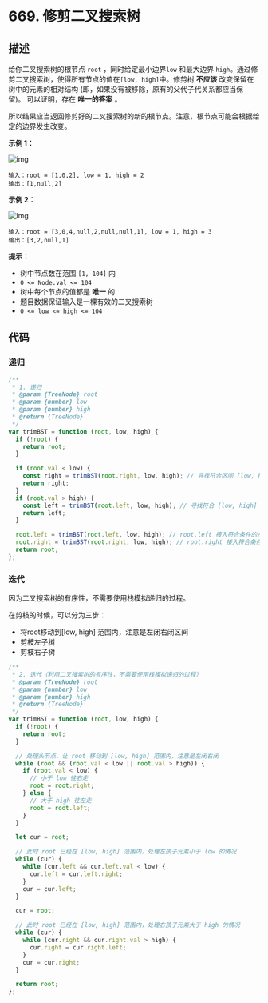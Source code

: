 # 669. 修剪二叉搜索树

## 描述

给你二叉搜索树的根节点 `root` ，同时给定最小边界`low` 和最大边界 `high`。通过修剪二叉搜索树，使得所有节点的值在`[low, high]`中。修剪树 **不应该** 改变保留在树中的元素的相对结构 (即，如果没有被移除，原有的父代子代关系都应当保留)。 可以证明，存在 **唯一的答案** 。

所以结果应当返回修剪好的二叉搜索树的新的根节点。注意，根节点可能会根据给定的边界发生改变。

 

**示例 1：**

![img](https://qiniucloud.qishilong.space/images/trim1.jpg)

```
输入：root = [1,0,2], low = 1, high = 2
输出：[1,null,2]
```

**示例 2：**

![img](https://qiniucloud.qishilong.space/images/trim2.jpg)

```
输入：root = [3,0,4,null,2,null,null,1], low = 1, high = 3
输出：[3,2,null,1]
```

 

**提示：**

-   树中节点数在范围 `[1, 104]` 内
-   `0 <= Node.val <= 104`
-   树中每个节点的值都是 **唯一** 的
-   题目数据保证输入是一棵有效的二叉搜索树
-   `0 <= low <= high <= 104`

## 代码

### 递归

```js
/**
 * 1. 递归
 * @param {TreeNode} root
 * @param {number} low
 * @param {number} high
 * @return {TreeNode}
 */
var trimBST = function (root, low, high) {
  if (!root) {
    return root;
  }

  if (root.val < low) {
    const right = trimBST(root.right, low, high); // 寻找符合区间 [low, high] 的节点
    return right;
  }
  if (root.val > high) {
    const left = trimBST(root.left, low, high); // 寻找符合 [low, high] 的节点
    return left;
  }

  root.left = trimBST(root.left, low, high); // root.left 接入符合条件的左孩子
  root.right = trimBST(root.right, low, high); // root.right 接入符合条件的右孩子
  return root;
};
```

### 迭代

因为二叉搜索树的有序性，不需要使用栈模拟递归的过程。

在剪枝的时候，可以分为三步：

-   将root移动到[low, high] 范围内，注意是左闭右闭区间
-   剪枝左子树
-   剪枝右子树

```js
/**
 * 2. 迭代（利用二叉搜索树的有序性，不需要使用栈模拟递归的过程）
 * @param {TreeNode} root
 * @param {number} low
 * @param {number} high
 * @return {TreeNode}
 */
var trimBST = function (root, low, high) {
  if (!root) {
    return root;
  }

  // 处理头节点，让 root 移动到 [low, high] 范围内，注意是左闭右闭
  while (root && (root.val < low || root.val > high)) {
    if (root.val < low) {
      // 小于 low 往右走
      root = root.right;
    } else {
      // 大于 high 往左走
      root = root.left;
    }
  }

  let cur = root;

  // 此时 root 已经在 [low, high] 范围内，处理左孩子元素小于 low 的情况
  while (cur) {
    while (cur.left && cur.left.val < low) {
      cur.left = cur.left.right;
    }
    cur = cur.left;
  }

  cur = root;

  // 此时 root 已经在 [low, high] 范围内，处理右孩子元素大于 high 的情况
  while (cur) {
    while (cur.right && cur.right.val > high) {
      cur.right = cur.right.left;
    }
    cur = cur.right;
  }

  return root;
};
```

